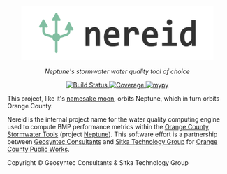 <p align="center">
  <img src="/nereid/nereid/static/logo/trident_neptune_logo_mark_strokes_aspath.svg" alt="nereid" height=125px>
</p>
<p align="center">
    <em>Neptune's stormwater water quality tool of choice</em>
</p>
<p align="center">
<a href="https://travis-ci.com/Geosyntec/nereid" target="_blank">
    <img src="https://travis-ci.com/Geosyntec/nereid.svg?branch=develop" alt="Build Status">
</a>
<a href="https://codecov.io/gh/Geosyntec/nereid" target="_blank">
    <img src="https://codecov.io/gh/Geosyntec/nereid/branch/develop/graph/badge.svg" alt="Coverage">
</a>
<a href="http://mypy-lang.org/" target="_blank">
    <img src="http://www.mypy-lang.org/static/mypy_badge.svg" alt="mypy">
</a>
</p>

This project, like it's [namesake moon](https://en.wikipedia.org/wiki/Nereid_(moon)), orbits Neptune, which in turn orbits Orange County.

Nereid is the internal project name for the water quality computing engine used to compute BMP performance metrics within the [Orange County Stormwater Tools](https://ocstormwatertools.org) (project [Neptune](https://github.com/sitkatech/neptune)). 
This software effort is a partnership between [Geosyntec Consultants](https://geosyntec.com) and [Sitka Technology Group](https://sitkatech.com) for [Orange County Public Works](http://www.ocpublicworks.com/). 

Copyright &copy; Geosyntec Consultants &amp; Sitka Technology Group
